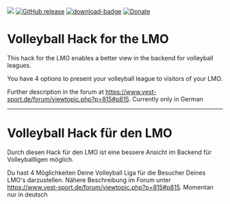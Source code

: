 [<img src="https://www.vest-sport.de/forum_files/hack_volleyball.svg">](https://www.vest-sport.de/forum/viewtopic.php?p=815#p815)
[![GitHub release](https://img.shields.io/github/release/henshingly/volleyball_hack?include_prereleases=&sort=semver&color=blue)](https://github.com/henshingly/volleyball_hack/releases/)
[![download-badge](https://img.shields.io/github/downloads/henshingly/volleyball_hack/total.svg?style=flat-square "Download status")](https://github.com/henshingly/volleyball_hack/releases/latest "Download status")
[![Donate](https://img.shields.io/badge/-Buy%20me%20a%20coffee-brown.svg)](https://paypal.me/LMOforum)

# Volleyball Hack for the LMO

This hack for the LMO enables a better view in the backend for volleyball leagues.

You have 4 options to present your volleyball league to visitors of your LMO.

Further description in the forum at https://www.vest-sport.de/forum/viewtopic.php?p=815#p815. Currently only in German

--------------------------------------------------------------------------------------------------------

# Volleyball Hack für den LMO

Durch diesen Hack für den LMO ist eine bessere Ansicht im Backend für Volleyballligen möglich.

Du hast 4 Möglichkeiten Deine Volleyball Liga für die Besucher Deines LMO's darzustellen.
Nähere Beschreibung im Forum unter https://www.vest-sport.de/forum/viewtopic.php?p=815#p815. Momentan nur in deutsch
